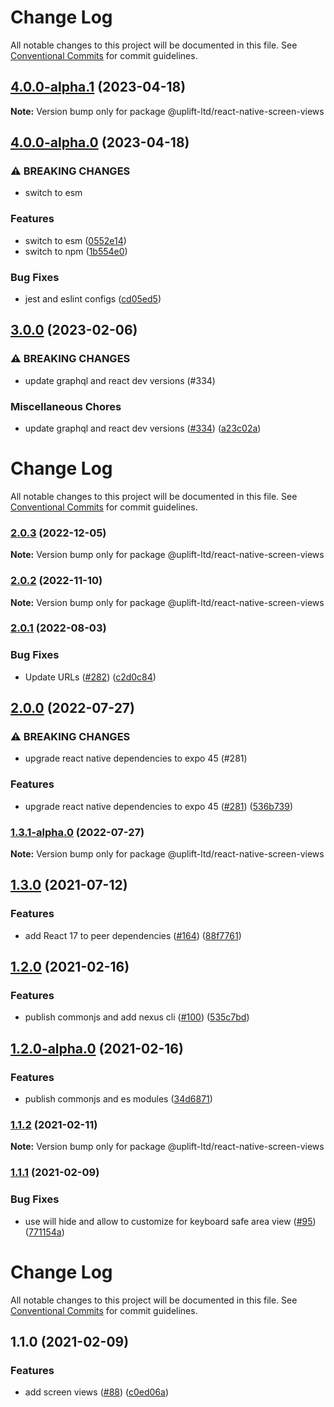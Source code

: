 # Change Log

All notable changes to this project will be documented in this file.
See [Conventional Commits](https://conventionalcommits.org) for commit guidelines.

## [4.0.0-alpha.1](https://github.com/uplift-ltd/nexus/compare/@uplift-ltd/react-native-screen-views@4.0.0-alpha.0...@uplift-ltd/react-native-screen-views@4.0.0-alpha.1) (2023-04-18)

**Note:** Version bump only for package @uplift-ltd/react-native-screen-views





## [4.0.0-alpha.0](https://github.com/uplift-ltd/nexus/compare/@uplift-ltd/react-native-screen-views@3.0.0...@uplift-ltd/react-native-screen-views@4.0.0-alpha.0) (2023-04-18)


### ⚠ BREAKING CHANGES

* switch to esm

### Features

* switch to esm ([0552e14](https://github.com/uplift-ltd/nexus/commit/0552e1405f9a92d7cf080b472d2bc01af645ebcd))
* switch to npm ([1b554e0](https://github.com/uplift-ltd/nexus/commit/1b554e0463cf4575d6d68824507bafa8e4d6f7c5))


### Bug Fixes

* jest and eslint configs ([cd05ed5](https://github.com/uplift-ltd/nexus/commit/cd05ed5cdb8337ef081ecc8ef22a103a42c93eb8))



## [3.0.0](https://github.com/uplift-ltd/nexus/compare/@uplift-ltd/react-native-screen-views@2.0.3...@uplift-ltd/react-native-screen-views@3.0.0) (2023-02-06)


### ⚠ BREAKING CHANGES

* update graphql and react dev versions (#334)

### Miscellaneous Chores

* update graphql and react dev versions ([#334](https://github.com/uplift-ltd/nexus/issues/334)) ([a23c02a](https://github.com/uplift-ltd/nexus/commit/a23c02a120dfde626c39c3dae392d36e874bd9cd))



# Change Log

All notable changes to this project will be documented in this file. See
[Conventional Commits](https://conventionalcommits.org) for commit guidelines.

### [2.0.3](https://github.com/uplift-ltd/nexus/compare/@uplift-ltd/react-native-screen-views@2.0.2...@uplift-ltd/react-native-screen-views@2.0.3) (2022-12-05)

**Note:** Version bump only for package @uplift-ltd/react-native-screen-views

### [2.0.2](https://github.com/uplift-ltd/nexus/compare/@uplift-ltd/react-native-screen-views@2.0.1...@uplift-ltd/react-native-screen-views@2.0.2) (2022-11-10)

**Note:** Version bump only for package @uplift-ltd/react-native-screen-views

### [2.0.1](https://github.com/uplift-ltd/nexus/compare/@uplift-ltd/react-native-screen-views@2.0.0...@uplift-ltd/react-native-screen-views@2.0.1) (2022-08-03)

### Bug Fixes

- Update URLs ([#282](https://github.com/uplift-ltd/nexus/issues/282))
  ([c2d0c84](https://github.com/uplift-ltd/nexus/commit/c2d0c843c8eb18c4a9ae360ee2d840f5be388fac))

## [2.0.0](https://github.com/uplift-ltd/nexus/compare/@uplift-ltd/react-native-screen-views@1.3.0...@uplift-ltd/react-native-screen-views@2.0.0) (2022-07-27)

### ⚠ BREAKING CHANGES

- upgrade react native dependencies to expo 45 (#281)

### Features

- upgrade react native dependencies to expo 45
  ([#281](https://github.com/uplift-ltd/nexus/issues/281))
  ([536b739](https://github.com/uplift-ltd/nexus/commit/536b7390efd620be40953cd7c800fdeaf87489fc))

### [1.3.1-alpha.0](https://github.com/uplift-ltd/nexus/compare/@uplift-ltd/react-native-screen-views@1.3.0...@uplift-ltd/react-native-screen-views@1.3.1-alpha.0) (2022-07-27)

**Note:** Version bump only for package @uplift-ltd/react-native-screen-views

## [1.3.0](https://github.com/uplift-ltd/nexus/compare/@uplift-ltd/react-native-screen-views@1.2.0...@uplift-ltd/react-native-screen-views@1.3.0) (2021-07-12)

### Features

- add React 17 to peer dependencies ([#164](https://github.com/uplift-ltd/nexus/issues/164))
  ([88f7761](https://github.com/uplift-ltd/nexus/commit/88f77615dfab14127dfdf76f665ee73c3195bcb4))

## [1.2.0](https://github.com/uplift-ltd/nexus/compare/@uplift-ltd/react-native-screen-views@1.1.2...@uplift-ltd/react-native-screen-views@1.2.0) (2021-02-16)

### Features

- publish commonjs and add nexus cli ([#100](https://github.com/uplift-ltd/nexus/issues/100))
  ([535c7bd](https://github.com/uplift-ltd/nexus/commit/535c7bd0ad8224b9dde814f18f9d5082366061e1))

## [1.2.0-alpha.0](https://github.com/uplift-ltd/nexus/compare/@uplift-ltd/react-native-screen-views@1.1.2...@uplift-ltd/react-native-screen-views@1.2.0-alpha.0) (2021-02-16)

### Features

- publish commonjs and es modules
  ([34d6871](https://github.com/uplift-ltd/nexus/commit/34d6871f720efebf2d48773ae1e17c8dc6fd652d))

### [1.1.2](https://github.com/uplift-ltd/nexus/compare/@uplift-ltd/react-native-screen-views@1.1.1...@uplift-ltd/react-native-screen-views@1.1.2) (2021-02-11)

**Note:** Version bump only for package @uplift-ltd/react-native-screen-views

### [1.1.1](https://github.com/uplift-ltd/nexus/compare/@uplift-ltd/react-native-screen-views@1.1.0...@uplift-ltd/react-native-screen-views@1.1.1) (2021-02-09)

### Bug Fixes

- use will hide and allow to customize for keyboard safe area view
  ([#95](https://github.com/uplift-ltd/nexus/issues/95))
  ([771154a](https://github.com/uplift-ltd/nexus/commit/771154a31f425a9e216c35f47fed271a9cb495b2))

# Change Log

All notable changes to this project will be documented in this file. See
[Conventional Commits](https://conventionalcommits.org) for commit guidelines.

## 1.1.0 (2021-02-09)

### Features

- add screen views ([#88](https://github.com/uplift-ltd/nexus/issues/88))
  ([c0ed06a](https://github.com/uplift-ltd/nexus/commit/c0ed06a67da3bd7237d9ec7efd8557560b4d3caa))
